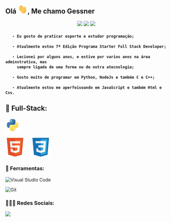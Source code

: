 ## Olá <img src="https://raw.githubusercontent.com/ABSphreak/ABSphreak/master/gifs/Hi.gif" width="30px">, Me chamo Gessner

<p align="center">

 <img src="https://cdn.dribbble.com/users/4385214/screenshots/10639794/2gui.gif" width="600px"/> 
  
 <img height="180em" src="https://github-readme-stats.vercel.app/api?username=gessnerbezerra&show_icons=true&theme=city_lights&include_all_commits=true&count_private=true"/>
 <img height="180em" src="https://github-readme-stats.vercel.app/api/top-langs/?username=montoyaaa&layout=compact&langs_count=7&theme=city_lights"/>
 
  
<h4>  
 
       - Eu gosto de praticar esporte e estudar programação;
 
       - Atualmente estou 7ª Edição Programa Starter Full Stack Developer;
 
       - Lecionei por alguns anos, e estive por varios anos na área adminstrativa, mas 
         sempre ligada de uma forma ou de outra atecnologia;
 
       - Gosto muito de programar em Python, NodeJs e também C e C++;
 
       - Atualmente estou me aperfeisoando em JavaScript e também Html e Css.

</h4>

<h2> 🚀 Full-Stack: </h2>

<p align="center">
  
  
<img src="https://raw.githubusercontent.com/devicons/devicon/master/icons/python/python-original.svg" alt="imagem" width="45"> &nbsp;

<img src="https://raw.githubusercontent.com/devicons/devicon/master/icons/html5/html5-original.svg" alt="imagem" width="60"> &nbsp;
&nbsp;
<img src="https://raw.githubusercontent.com/devicons/devicon/master/icons/css3/css3-original.svg" alt="imagem" width="60"> &nbsp;
&nbsp;

### 🔧 Ferramentas:<br>


 
<img height="45" title="Visual Studio Code" alt="Visual Studio Code" src="https://cdn.jsdelivr.net/gh/devicons/devicon/icons/vscode/vscode-original.svg"> &nbsp;

<img height="45" title="Git" alt="Git" src="https://cdn.jsdelivr.net/gh/devicons/devicon/icons/git/git-original.svg"> &nbsp;
  
### 👨🏻‍💻 Redes Sociais:

<a href="https://www.linkedin.com/in/gessner-de-oliveira-bezerra-a9908b42/" alt="Minha pagina Linkedin">
   <img src="https://img.shields.io/badge/LinkedIn-0077B5?style=for-the-badge&logo=linkedin&logoColor=white"/>
</a>

</p>
